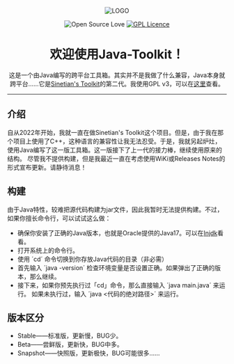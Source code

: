 <div align="center">

![LOGO](https://img.kookapp.cn/assets/2023-01/I00Dam9PiG07903x.png)

![Open Source Love](https://badges.frapsoft.com/os/v3/open-source.svg?v=103)
[![GPL Licence](https://badges.frapsoft.com/os/gpl/gpl.png?v=103)](https://opensource.org/licenses/GPL-3.0/)
# 欢迎使用Java-Toolkit！

这是一个由Java编写的跨平台工具箱。其实并不是我做了什么兼容，Java本身就跨平台……它是[Sinetian's Toolkit](https://github.com/SInetian/Toolkit)的第二代。我使用GPL v3，可以在[这里](https://github.com/Sinetian/Java-Toolkit/blob/main/LICENSE)查看。

---

</div>

## 介绍

自从2022年开始，我就一直在做Sinetian's Toolkit这个项目。但是，由于我在那个项目上使用了C++，这种语言的兼容性让我无法忍受。于是，我就另起炉灶，使用Java编写了这一版工具箱。这一版接下了上一代的接力棒，继续使用原来的结构。
尽管我不提供构建，但是我最近一直在考虑使用WiKi或Releases Notes的形式宣布更新。请静待消息！

## 构建

由于Java特性，较难把源代码构建为jar文件，因此我暂时无法提供构建。不过，如果你擅长命令行，可以试试这么做：
- 确保你安装了正确的Java版本，也就是Oracle提供的Java17。可以在[Injdk](https://injdk.cn)看看。
- 打开系统上的命令行。
- 使用 ´cd´ 命令切换到你存放Java代码的目录（非必需）
- 首先输入 ´java -version´ 检查环境变量是否设置正确。如果弹出了正确的版本，那么继续。
- 接下来，如果你预先执行过「cd」命令，那么直接输入 ´java main.java´ 来运行。
如果未执行过，输入 ´java <代码的绝对路径>´ 来运行。

## 版本区分

- Stable——标准版，更新慢，BUG少。
- Beta——尝鲜版，更新快，BUG中多。
- Snapshot——快照版，更新极快，BUG可能很多……
